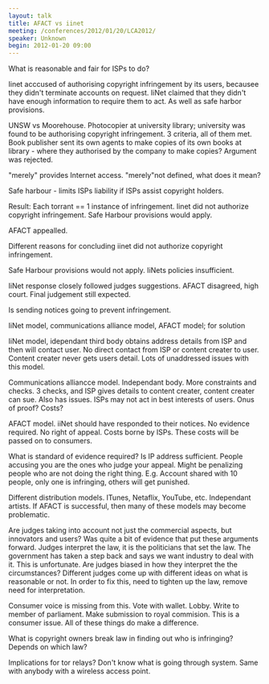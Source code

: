 ```yaml
---
layout: talk
title: AFACT vs iinet
meeting: /conferences/2012/01/20/LCA2012/
speaker: Unknown
begin: 2012-01-20 09:00
---
```

What is reasonable and fair for ISPs to do?

Iinet acccused of authorising copyright infringement by its users, becausee they didn't terminate accounts on request. IiNet claimed that
they didn't have enough information to require them to act. As well as safe harbor provisions.

UNSW vs Moorehouse. Photocopier at university library; university was found to be authorising copyright infringement. 3 criteria, all of
them met. Book publisher sent its own agents to make copies of its own books at library - where they authorised by the company to make
copies? Argument was rejected.

"merely" provides Internet access. "merely"not defined, what does it mean?

Safe harbour - limits ISPs liability if ISPs assist copyright holders.

Result: Each torrant == 1 instance of infringement. Iinet did not authorize copyright infringement. Safe Harbour provisions would apply.

AFACT appealled.

Different reasons for concluding iinet did not authorize copyright infringement.

Safe Harbour provisions would not apply. IiNets policies insufficient.

IiNet response closely followed judges suggestions. AFACT disagreed, high court. Final judgement still expected.

Is sending notices going to prevent infringement.

IiNet model, communications alliance model, AFACT model; for solution

IiNet model, idependant third body obtains address details from ISP and then will contact user. No direct contact from ISP or content
creater to user. Content creater never gets users detail. Lots of unaddressed issues with this model.

Communications alliancce model. Independant body. More constraints and checks. 3 checks, and ISP gives details to content creater, content
creater can sue. Also has issues. ISPs may not act in best interests of users. Onus of proof? Costs?

AFACT model. iiNet should have responded to their notices. No evidence required. No right of appeal. Costs borne by ISPs. These costs will
be passed on to consumers.

What is standard of evidence required? Is IP address sufficient. People accusing you are the ones who judge your appeal. Might be
penalizing people who are not doing the right thing. E.g. Account shared with 10 people, only one is infringing, others will get punished.

Different distribution models. ITunes, Netaflix, YouTube, etc. Independant artists. If AFACT is successful, then many of these models may
become problematic.

Are judges taking into account not just the commercial aspects, but innovators and users? Was quite a bit of evidence that put these
arguments forward. Judges interpret the law, it is the politicians that set the law. The government has taken a step back and says we want
industry to deal with it. This is unfortunate. Are judges biased in how they interpret the the circumstances? Different judges come up with
different ideas on what is reasonable or not. In order to fix this, need to tighten up the law, remove need for interpretation.

Consumer voice is missing from this. Vote with wallet. Lobby. Write to member of parliament. Make submission to royal commision. This is a
consumer issue. All of these things do make a difference.

What is copyright owners break law in finding out who is infringing? Depends on which law?

Implications for tor relays? Don't know what is going through system. Same with anybody with a wireless access point.
